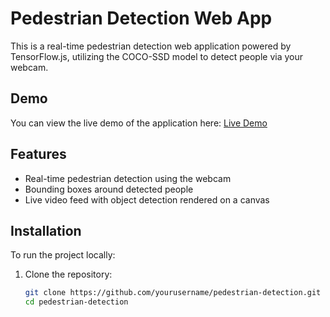# Pedestrian Detection Web App

This is a real-time pedestrian detection web application powered by TensorFlow.js, utilizing the COCO-SSD model to detect people via your webcam. 

## Demo
You can view the live demo of the application here: [Live Demo](https://your-app-url.vercel.app)

## Features
- Real-time pedestrian detection using the webcam
- Bounding boxes around detected people
- Live video feed with object detection rendered on a canvas

## Installation

To run the project locally:

1. Clone the repository:
   ```bash
   git clone https://github.com/yourusername/pedestrian-detection.git
   cd pedestrian-detection
